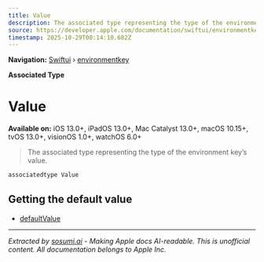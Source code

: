 ```yaml
---
title: Value
description: The associated type representing the type of the environment key’s value.
source: https://developer.apple.com/documentation/swiftui/environmentkey/value
timestamp: 2025-10-29T00:14:10.682Z
---
```


**Navigation:** [Swiftui](/documentation/swiftui) › [environmentkey](/documentation/swiftui/environmentkey)

**Associated Type**

# Value

**Available on:** iOS 13.0+, iPadOS 13.0+, Mac Catalyst 13.0+, macOS 10.15+, tvOS 13.0+, visionOS 1.0+, watchOS 6.0+

> The associated type representing the type of the environment key’s value.

```swift
associatedtype Value
```

## Getting the default value

- [defaultValue](/documentation/swiftui/environmentkey/defaultvalue)

---

*Extracted by [sosumi.ai](https://sosumi.ai) - Making Apple docs AI-readable.*
*This is unofficial content. All documentation belongs to Apple Inc.*

